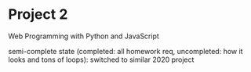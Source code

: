 # Project 2

Web Programming with Python and JavaScript

semi-complete state (completed: all homework req, uncompleted: how it looks and tons of loops): switched to similar 2020 project
